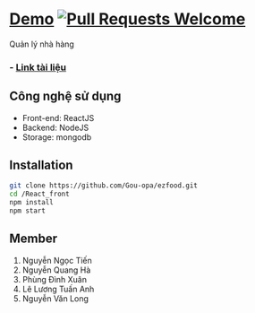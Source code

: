 # [ Demo](chitbi.ddns.net:5000)  [![Pull Requests Welcome](https://img.shields.io/badge/PRs-welcome-brightgreen.svg?style=flat)](chitbi.ddns.net:5000) 

  
Quản lý nhà hàng
### - [Link tài liệu](https://docs.google.com/document/d/1n3-VIzdjiQkjYaNPRA3-Pe50zXvZwsuXCLKxOHHFIL4/edit?usp=sharing)

## Công nghệ sử dụng

- Front-end: ReactJS
- Backend: NodeJS
- Storage: mongodb

## Installation
```bash
git clone https://github.com/Gou-opa/ezfood.git
cd /React_front 
npm install
npm start
```
## Member

1. Nguyễn Ngọc Tiến
2. Nguyễn Quang Hà
3. Phùng Đình Xuân
4. Lê Lương Tuấn Anh
5. Nguyễn Văn Long
